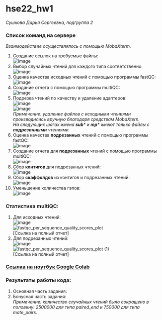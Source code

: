 # hse22_hw1
_Сушкова Дарья Сергеевна, подгруппа 2_   
### Список команд на сервере   
_Взаимодействие осуществлялось с помощью MobaXterm._   
1. Создание ссылок на требуемые файлы:   
![image](https://user-images.githubusercontent.com/89806836/193797088-f5c0c29d-e4d8-477a-9e46-863e553ba614.png)   
2. Выбор случайных чтений для каждого типа соответственно:   
![image](https://user-images.githubusercontent.com/89806836/193797253-be9c9858-f562-472a-a3a5-2eafee7806cd.png)   
3. Оценка качества исходных чтений с помощью программы fastQC:   
![image](https://user-images.githubusercontent.com/89806836/193797478-9ab6241c-4799-491e-8a5b-b4ecfa64a8af.png)   
4. Создание отчета с помощью программы multiQC:   
![image](https://user-images.githubusercontent.com/89806836/193797657-e8b4e547-664b-452f-971b-fc8551c5fa24.png)   
5. Подрезка чтений по качеству и удаление адаптеров:   
![image](https://user-images.githubusercontent.com/89806836/193797798-ff411793-ae68-47bb-bc1a-bff28885ce3d.png)   
![image](https://user-images.githubusercontent.com/89806836/193797847-42bdb193-777d-41ed-8b25-b4dbdbffcab9.png)   
_Примечание: удаление файлов с исходными чтениями производились вручную благодаря средствам MobaXtern.   
На следующих шагах имена **sub*** и **mp*** имеют только файлы с **подрезанными** чтениями._   
6. Оценка качества **подрезанных** чтений с помощью программы fastQC:   
![image](https://user-images.githubusercontent.com/89806836/193798286-fd03b72e-f942-4425-8a4a-8bff7823d611.png)   
7. Создание отчета для **подрезанных** чтений с помощью программы multiQC:   
![image](https://user-images.githubusercontent.com/89806836/193798444-795648cb-6cdd-4777-bcd3-f417276567ef.png)   
8. Сбор **контигов** для подрезанных чтений:   
![image](https://user-images.githubusercontent.com/89806836/193798588-336c0df1-92d7-41a5-a423-ddf260428bb3.png)   
9. Сбор **скаффолдов** из контигов и подрезанных чтений:   
![image](https://user-images.githubusercontent.com/89806836/193798736-c86b99d0-f5cc-4ff4-be3d-fcade86237ca.png)   
10. Уменьшение количества гэпов:   
![image](https://user-images.githubusercontent.com/89806836/193798863-407999ad-deae-44e5-a66a-b37eb1cd81ee.png)   
### Статистика multiQC:   
1. Для исходных чтений:   
![image](https://user-images.githubusercontent.com/89806836/193799249-5b6229c1-4e06-4dd7-9cf0-29dd4b10daa2.png)   
![fastqc_per_sequence_quality_scores_plot](https://user-images.githubusercontent.com/89806836/193799519-e4a0c514-db94-4942-b0b7-cf40c650bddb.png)   
[Ссылка на полный отчет]   
2. Для подрезанных чтений:   
![image](https://user-images.githubusercontent.com/89806836/193799736-265f441b-06b3-40b1-b8e6-44454b7ad2df.png)   
![fastqc_per_sequence_quality_scores_plot (1)](https://user-images.githubusercontent.com/89806836/193799866-bdb8eac2-137c-4115-99dc-66e0d205f63c.png)   
[Ссылка на полный отчет]   
### [Ссылка на ноутбук Google Colab](https://colab.research.google.com/drive/1n30yJRxBCYKbarCmZ0HE_wolGy2c8fhk)   
### Результаты работы кода:   
1. Основная часть задания:   
2. Бонусная часть задания:   
_Примечание: количество случайных чтений было сокращено в половину: 2500000 для типа paired_end и 750000 для типа mate_pairs._
